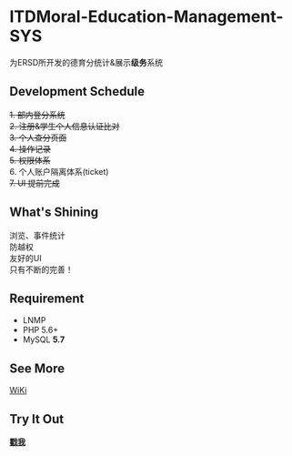 # ITDMoral-Education-Management-SYS
为ERSD所开发的德育分统计&展示**级务**系统

## Development Schedule
~~1. 部内登分系统  
2. 注册&学生个人信息认证比对  
3. 个人查分页面  
4. 操作记录  
5. 权限体系~~  
6. 个人账户隔离体系(ticket)  
~~7. UI 提前完成~~   

## What's Shining
浏览、事件统计  
防越权  
友好的UI  
只有不断的完善！  

## Requirement
- LNMP  
- PHP 5.6+  
- MySQL **5.7**

## See More
[WiKi][2]

## **Try** It Out
[**戳我**][1]

[1]:http://mmts.fun
[2]:https://github.com/LYJSPEEDX/ITDMoral-Education-Management-SYS/wiki
